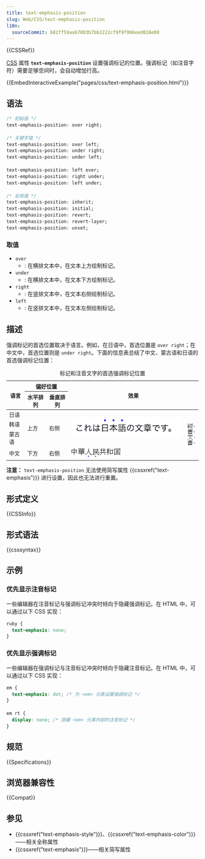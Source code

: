 ```yaml
---
title: text-emphasis-position
slug: Web/CSS/text-emphasis-position
l10n:
  sourceCommit: b82ff59aab7883b7bb2222cf9f9f9b6eed818e08
---
```


{{CSSRef}}

[CSS](/zh-CN/docs/Web/CSS) 属性 **`text-emphasis-position`** 设置强调标记的位置。强调标记（如注音字符）需要足够空间时，会自动增加行高。

{{EmbedInteractiveExample("pages/css/text-emphasis-position.html")}}

## 语法

```css
/* 初始值 */
text-emphasis-position: over right;

/* 关键字值 */
text-emphasis-position: over left;
text-emphasis-position: under right;
text-emphasis-position: under left;

text-emphasis-position: left over;
text-emphasis-position: right under;
text-emphasis-position: left under;

/* 全局值 */
text-emphasis-position: inherit;
text-emphasis-position: initial;
text-emphasis-position: revert;
text-emphasis-position: revert-layer;
text-emphasis-position: unset;
```

### 取值

- `over`
  - : 在横排文本中，在文本上方绘制标记。
- `under`
  - : 在横排文本中，在文本下方绘制标记。
- `right`
  - : 在竖排文本中，在文本右侧绘制标记。
- `left`
  - : 在竖排文本中，在文本左侧绘制标记。

## 描述

强调标记的首选位置取决于语言。例如，在日语中，首选位置是 `over right`；在中文中，首选位置则是 `under right`。下面的信息表总结了中文、蒙古语和日语的首选强调标记位置：

<table>
  <caption>
    标记和注音文字的首选强调标记位置
  </caption>
  <thead>
    <tr>
      <th rowspan="2" scope="col">语言</th>
      <th colspan="2" scope="col">偏好位置</th>
      <th colspan="2" rowspan="2" scope="col">效果</th>
    </tr>
    <tr>
      <th>水平排列</th>
      <th>垂直排列</th>
    </tr>
  </thead>
  <tbody>
    <tr>
      <td>日语</td>
      <td rowspan="3">上方</td>
      <td rowspan="3">右侧</td>
      <td rowspan="3">
        <img
          alt="水平排列的日语文本中强调标记出现在日语文字的上方"
          src="text-emphasis-ja.png"
          title="应用在每个日语文字上方的蓝色强调标记"
        />
      </td>
      <td rowspan="4">
        <img
          alt="垂直排列的日语文本中强调标记出现在日语文字的右侧"
          src="text-emphasis-v.gif"
          title="应用在每个日语文字右侧的蓝色强调标记"
        />
      </td>
    </tr>
    <tr>
      <td>韩语</td>
    </tr>
    <tr>
      <td>蒙古语</td>
    </tr>
    <tr>
      <td>中文</td>
      <td>下方</td>
      <td>右侧</td>
      <td>
        <img
          alt="垂直排列的中文文本中强调标记出现在汉字的下方"
          src="text-emphasis-zh.gif"
          title="应用在每个汉字下方的蓝色强调标记"
        />
      </td>
    </tr>
  </tbody>
</table>

**注意：** `text-emphasis-position` 无法使用简写属性 {{cssxref("text-emphasis")}} 进行设置，因此也无法进行重置。

## 形式定义

{{CSSInfo}}

## 形式语法

{{csssyntax}}

## 示例

### 优先显示注音标记

一些编辑器在注音标记与强调标记冲突时倾向于隐藏强调标记。在 HTML 中，可以通过以下 CSS 实现：

```css
ruby {
  text-emphasis: none;
}
```

### 优先显示强调标记

一些编辑器在强调标记与注音标记冲突时倾向于隐藏注音标记。在 HTML 中，可以通过以下 CSS 实现：

```css
em {
  text-emphasis: dot; /* 为 <em> 元素设置强调标记 */
}

em rt {
  display: none; /* 隐藏 <em> 元素内部的注音标记 */
}
```

## 规范

{{Specifications}}

## 浏览器兼容性

{{Compat}}

## 参见

- {{cssxref("text-emphasis-style")}}、{{cssxref("text-emphasis-color")}}——相关全称属性
- {{cssxref("text-emphasis")}}——相关简写属性
